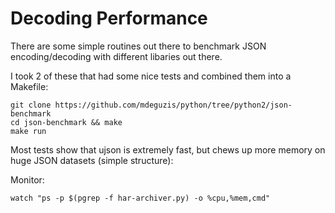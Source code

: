 # Decoding Performance

There are some simple routines out there to benchmark JSON encoding/decoding with different libaries out there. 

I took 2 of these that had some nice tests and combined them into a Makefile:

```
git clone https://github.com/mdeguzis/python/tree/python2/json-benchmark
cd json-benchmark && make
make run
```

Most tests show that ujson is extremely fast, but chews up more memory on huge JSON datasets (simple structure):

Monitor:
```
watch "ps -p $(pgrep -f har-archiver.py) -o %cpu,%mem,cmd"
```

